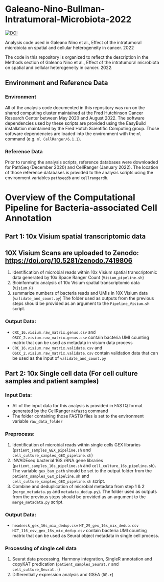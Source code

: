 # Galeano-Nino-Bullman-Intratumoral-Microbiota-2022


[![DOI](https://zenodo.org/badge/530442339.svg)](https://zenodo.org/badge/latestdoi/530442339)


Analysis code used in Galeano Nino et al., Effect of the intratumoral microbiota on spatial and cellular heterogeneity in cancer. 2022

The code in this repository is organized to reflect the description in the Methods
section of Galeano Nino et al., Effect of the intratumoral microbiota on spatial and cellular heterogeneity in cancer. 2022.

## Environment and Reference Data

### Environment

All of the analysis code documented in this repository was run on the shared computing cluster
maintained at the Fred Hutchinson Cancer Research Center between May 2020 and August 2022.
The software dependencies used by these scripts are provided using the EasyBuild installation
maintained by the Fred Hutch Scientific Computing group.
Those software dependencies are loaded into the environment with the `ml` command (e.g. `ml CellRanger/6.1.1`).

### Reference Data

Prior to running the analysis scripts, reference databases were downloaded for PathSeq (December 2020)
and CellRanger (January 2022).
The location of those reference databases is provided to the analysis scripts using the environment variables `pathseqdb` and `cellrangerdb`.

# Overview of the Computational Pipeline for Bacteria-associated Cell Annotation

## Part 1: 10x Visium spatial transcriptomic data
## 10X Visium Scans are uploaded to Zenodo: https://doi.org/10.5281/zenodo.7419806
   1. Identification of microbial reads within 10x Visium spatial transcriptomic data generated by 10x Space Ranger Count (`Visium_pipeline.sh`)
   2. Bioinformatic analysis of 10x Visium spatial transcriptomic data (`Visium.R`)
   3. summarize numbers of bacteria reads and UMIs in 10X Visium data (`validate_and_count.py`) The folder used as outputs from the previous steps should be provided as an argument to the `Pipeline_Visium.sh` script.
###   Output Data:
   - `CRC_16.visium.raw_matrix.genus.csv` and `OSCC_2.visium.raw_matrix.genus.csv` contain bacteria UMI counting matrix that can be used as metadata in visium data process
   - `CRC_16.visium.raw_matrix.validate.csv` and  `OSCC_2.visium.raw_matrix.validate.csv` contain validation data that can be used as the input of `validate_and_count.py`

## Part 2: 10x Single cell data (For cell culture samples and patient samples)
###   Input Data:
   - All of the input data for this analysis is provided in FASTQ format generated by the CellRanger `mkfastq` command
   - The folder containing those FASTQ files is set to the environment variable `raw_data_folder`
###   Preprocess:
   1. Identification of microbial reads within single cells GEX libraries (`patient_samples_GEX_pipeline.sh` and `cell_culture_samples_GEX_pipeline.sh`)
   2. INVADEseq bacterial 16S rRNA gene libraries (`patient_samples_16s_pipeline.sh` and `cell_culture_16s_pipeline.sh`). The variable `gex_bam_path` should be set to the output folder from the `patient_samples_GEX_pipeline.sh` and `cell_culture_samples_GEX_pipeline.sh` script.
   3. Combine and deduplication of microbial metadata from step 1 & 2 (`merge_metadata.py` and `metadata_dedup.py`). The folder used as outputs from the previous steps should be provided as an argument to the `merge_metadata.py` script.
###   Output Data:
   - `headneck_gex_16s_mix_dedup.csv` `HT_29_gex_16s_mix_dedup.csv` `HCT_116_csv_gex_16s_mix_dedup.csv` contain bacteria UMI counting matrix that can be used as Seurat object metadata in single cell process.

###   Processing of single cell data
   1. Seurat data processing, Harmony integration, SingleR annotation and copyKAT predication (`patient_samples_Seurat.r` and `cell_culture_Seurat.r`)
   2. Differentially expression analysis and GSEA (`DE.r`)
